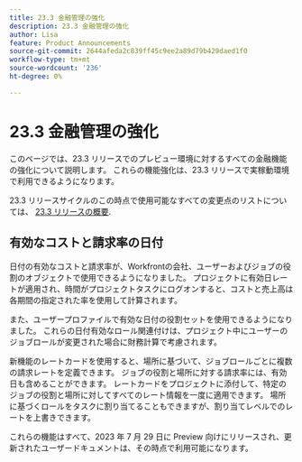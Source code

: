```yaml
---
title: 23.3 金融管理の強化
description: 23.3 金融管理の強化
author: Lisa
feature: Product Announcements
source-git-commit: 2644afeda2c839ff45c9ee2a89d79b429daed1f0
workflow-type: tm+mt
source-wordcount: '236'
ht-degree: 0%

---
```


# 23.3 金融管理の強化

このページでは、23.3 リリースでのプレビュー環境に対するすべての金融機能の強化について説明します。 これらの機能強化は、23.3 リリースで実稼動環境で利用できるようになります。

23.3 リリースサイクルのこの時点で使用可能なすべての変更点のリストについては、 [23.3 リリースの概要](/help/quicksilver/product-announcements/product-releases/23.3-release-activity/23-3-release-overview.md).

## 有効なコストと請求率の日付

日付の有効なコストと請求率が、Workfrontの会社、ユーザーおよびジョブの役割のオブジェクトで使用できるようになりました。 プロジェクトに有効日レートが適用され、時間がプロジェクトタスクにログオンすると、コストと売上高は各期間の指定された率を使用して計算されます。

また、ユーザープロファイルで有効な日付の役割セットを使用できるようになりました。 これらの日付有効なロール関連付けは、プロジェクト中にユーザーのジョブロールが変更された場合に財務計算で考慮されます。

新機能のレートカードを使用すると、場所に基づいて、ジョブロールごとに複数の請求レートを定義できます。 ジョブの役割と場所に対する請求率には、有効日も含めることができます。 レートカードをプロジェクトに添付して、特定のジョブの役割と場所に対してすべてのレート情報を一度に適用できます。 場所に基づくロールをタスクに割り当てることもできますが、割り当てレベルでのレートを上書きできます。

これらの機能はすべて、2023 年 7 月 29 日に Preview 向けにリリースされ、更新されたユーザードキュメントは、その時点で利用可能になります。
